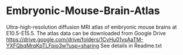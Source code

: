 # Embryonic-Mouse-Brain-Atlas
Ultra-high-resolution diffusion MRI atlas of embryonic mouse brains at E10.5-E15.5.
The atlas data can be downloaded from Google Drive https://drive.google.com/drive/folders/1CvHu01vsAaTM-YXFQbqMrqKpTLFpio3w?usp=sharing
See details in Readme.txt

